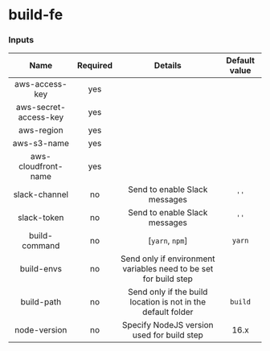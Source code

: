 # build-fe

### Inputs

| Name  | Required | Details | Default value |
| :---: | :------: | :-----: | :-----------: |
| aws-access-key | yes | | |
| aws-secret-access-key | yes | | |
| aws-region | yes | | |
| aws-s3-name | yes | | |
| aws-cloudfront-name | yes | | |
| slack-channel | no | Send to enable Slack messages | `''` |
| slack-token | no | Send to enable Slack messages | `''` |
| build-command | no | [`yarn`, `npm`] | `yarn` |
| build-envs | no | Send only if environment variables need to be set for build step | |
| build-path | no | Send only if the build location is not in the default folder | `build` |
| node-version | no | Specify NodeJS version used for build step | 16.x |
